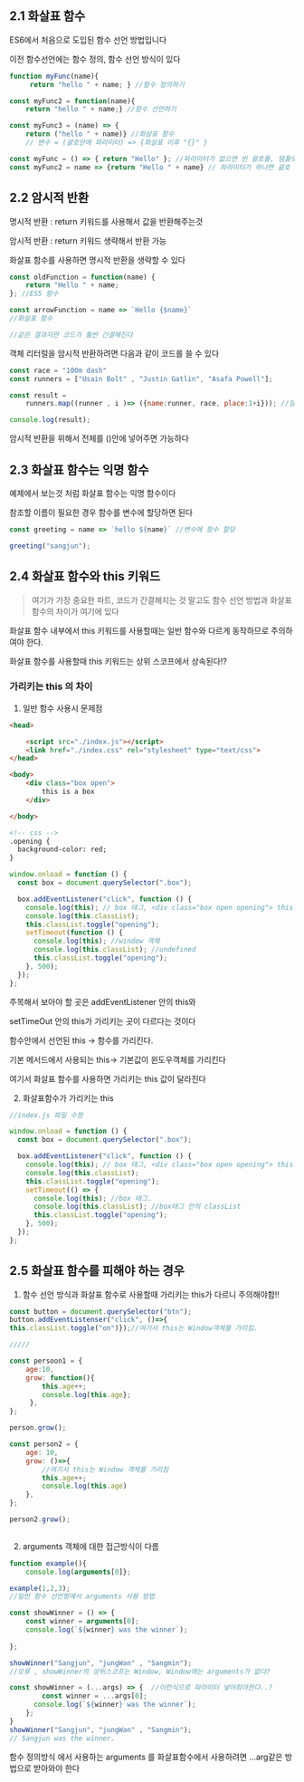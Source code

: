 ## 2.1 화살표 함수

ES6에서 처음으로 도입된 함수 선언 방법입니다

이전 함수선언에는 함수 정의, 함수 선언 방식이 있다

```jsx
function myFunc(name){
	 return "hello " + name; } //함수 정의하기

const myFunc2 = function(name){
	return "hello " + name;} //함수 선언하기

const myFunc3 = (name) => {
	return ("hello " + name)} //화살표 함수
	// 변수 = (괄호안에 파라미터) => {화살표 이후 "{}" }
```

```jsx
const myFunc = () => { return "Hello" }; //파라미터가 없으면 빈 괄호를, 템플릿 리터럴
const myFunc2 = name => {return "Hello " + name} // 파라미터가 하나면 괄호 생략 가능
```

## 2.2 암시적 반환

명시적 반환 : return 키워드를 사용해서 값을 반환해주는것

암시적 반환 :  return 키워드 생략해서 반환 가능

화살표 함수를 사용하면 명시적 반환을 생략할 수 있다

```jsx
const oldFunction = function(name) {
	return "Hello " + name;
}; //ES5 함수

const arrowFunction = name => `Hello {$name}`
//화살표 함수

//같은 결과지만 코드가 훨씬 간결해진다
```

객체 리터럴을 암시적 반환하려면 다음과 같이 코드를 쓸 수 있다

```jsx
const race = "100m dash"
const runners = ["Usain Bolt" , "Justin Gatlin", "Asafa Powell"];

const result = 
	runners.map((runner , i )=> ({name:runner, race, place:1+i})); //암시적반환

console.log(result);
```

암시적 반환을 위해서 전체를 ()안에 넣어주면 가능하다

## 2.3 화살표 함수는 익명 함수

예제에서 보는것 처럼 화살표 함수는 익명 함수이다

참조할 이름이 필요한 경우 함수를 변수에 할당하면 된다

```jsx
const greeting = name => `hello ${name}` //변수에 함수 할당

greeting("sangjun");
```

## 2.4 화살표 함수와 this 키워드

> 여기가 가장 중요한 파트, 코드가 간결해지는 것 말고도 함수 선언 방법과 화살표 함수의 차이가 여기에 있다

화살표 함수 내부에서 this 키워드를 사용할때는 일반 함수와 다르게 동작하므로 주의하여야 한다.

화살표 함수를 사용할때 this 키워드는 상위 스코프에서 상속된다!?

### 가리키는 this 의 차이

1. 일반 함수 사용시 문제점 

```html
<head>

    <script src="./index.js"></script>
    <link href="./index.css" rel="stylesheet" type="text/css">
</head>

<body>
    <div class="box open">
        this is a box
    </div>

</body>

<!-- css -->
.opening {
  background-color: red;
}

```

```jsx
window.onload = function () {
  const box = document.querySelector(".box");

  box.addEventListener("click", function () {
    console.log(this); // box 태그, <div class="box open opening"> this is a box </div>
    console.log(this.classList);
    this.classList.toggle("opening");
    setTimeout(function () {
      console.log(this); //window 객체
      console.log(this.classList); //undefined
      this.classList.toggle("opening");
    }, 500);
  });
};
```

주목해서 보아야 할 곳은 addEventListener 안의 this와

setTimeOut 안의 this가 가리키는 곳이 다르다는 것이다

함수안에서 선언된 this → 함수를 가리킨다.

기본 메서드에서 사용되는 this→ 기본값이 윈도우객체를 가리킨다

여기서 화살표 함수를 사용하면 가리키는 this 값이 달라진다

2. 화살표함수가 가리키는 this

```jsx
//index.js 파일 수정

window.onload = function () {
  const box = document.querySelector(".box");

  box.addEventListener("click", function () {
    console.log(this); // box 태그, <div class="box open opening"> this is a box </div>
    console.log(this.classList);
    this.classList.toggle("opening");
    setTimeout(() => {
      console.log(this); //box 태그.
      console.log(this.classList); //box태그 안의 classList
      this.classList.toggle("opening");
    }, 500);
  });
};

```

## 2.5 화살표 함수를 피해야 하는 경우

1.  함수 선언 방식과 화살표 함수로 사용할때 가리키는 this가 다르니 주의해야함!!

```jsx
const button = document.querySelector("btn");
button.addEventListenser("click", ()=>{ 
this.classList.toggle("on")});//여기서 this는 Window객체를 가리킴.

/////

const persoon1 = {
	age:10,
	grow: function(){
		this.age++;
		console.log(this.age};
	 },
};

person.grow();

const person2 = {
	age: 10,
	grow: ()=>{
		//여기서 this는 Window 객체를 가리킴
		this.age++;
		console.log(this.age)
	},
};

person2.grow();
 

```


2. arguments 객체에 대한 접근방식이 다름

```jsx
function example(){
	console.log(arguments[0]};

example(1,2,3);
//일반 함수 선언형에서 arguments 사용 방법

```

```jsx
const showWinner = () => {
	const winner = arguments[0];
	console.log(`${winner} was the winner`);
 
};

showWinner("Sangjun", "jungWan" , "Sangmin");
//오류 , showWinner의 상위스코프는 Window, Window에는 arguments가 없다?

const showWinner = (...args) => {  //이런식으로 파라미터 넣어줘야한다..?
		const winner = ...args[0];
	  console.log(`${winner} was the winner`); 
	};
}
showWinner("Sangjun", "jungWan" , "Sangmin");
// Sangjun was the winner.
```

함수 정의방식 에서 사용하는 arguments 를 화살표함수에서 사용하려면 ...arg같은 방법으로 받아와야 한다